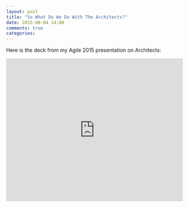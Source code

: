 ```yaml
---
layout: post
title: "So What Do We Do With The Architects?"
date: 2015-08-04 14:00
comments: true
categories:
---
```

Here is the deck from my Agile 2015 presentation on Architects:

<div class="videoWrapper">
<iframe src="https://docs.google.com/presentation/d/11jAnJwOLOS6RoRzGYkz7Qy6QOBNFCa3U5lx4fD_DuNo/embed?start=false&loop=false&delayms=3000" frameborder="0" width="480" height="389" allowfullscreen="true" mozallowfullscreen="true" webkitallowfullscreen="true"></iframe>
</div>
